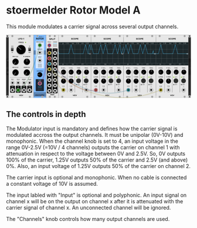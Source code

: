 # stoermelder Rotor Model A

This module modulates a carrier signal across several output channels. 

![Rotor Model A](./RotorA-1.png)

## The controls in depth

The Modulator input is mandatory and defines how the carrier signal is modulated accross the output channels. It must be unipolar (0V-10V) and monophonic. When the channel knob is set to 4, an input voltage in the range 0V-2.5V (=10V / 4 channels) outputs the carrier on channel 1 with attenuation in respect to the voltage between 0V and 2.5V. So, 0V outputs 100% of the carrier, 1.25V outputs 50% of the carrier and 2.5V (and above) 0%. Also, an input voltage of 1.25V outputs 50% of the carrier on channel 2.

The carrier input is optional and monophonic. When no cable is connected a constant voltage of 10V is assumed.

The input labled with "Input" is optional and polyphonic. An input signal on channel x will be on the output on channel x after it is attenuated with the carrier signal of channel x. An unconnected channel will be ignored.

The "Channels" knob controls how many output channels are used.